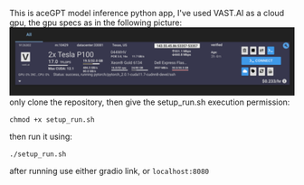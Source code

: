 This is aceGPT model inference python app, I've used VAST.AI as a cloud gpu, the gpu specs as in the following picture:
![](vast_ai_gpu_specs.png)
only clone the repository, then give the setup_run.sh execution permission: 
```
chmod +x setup_run.sh
```
then run it using:
```
./setup_run.sh
```
after running use either gradio link, or `localhost:8080`
